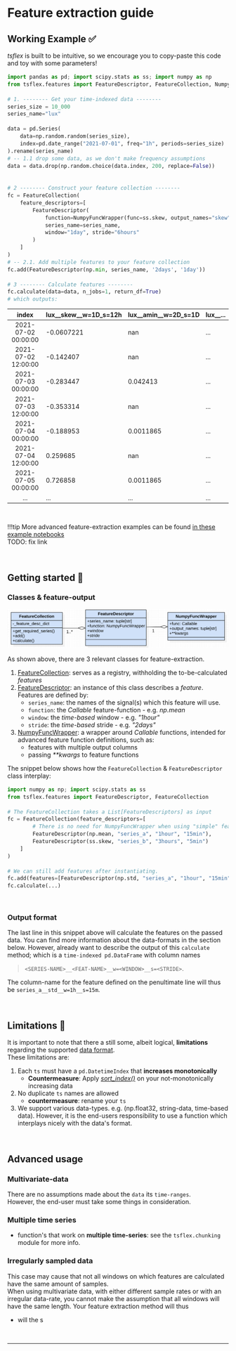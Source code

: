 # Feature extraction guide
## Working Example ✅

_tsflex_ is built to be intuitive, so we encourage you to copy-paste this code and toy with some parameters!

```python
import pandas as pd; import scipy.stats as ss; import numpy as np
from tsflex.features import FeatureDescriptor, FeatureCollection, NumpyFuncWrapper

# 1. -------- Get your time-indexed data --------
series_size = 10_000
series_name="lux"

data = pd.Series(
    data=np.random.random(series_size), 
    index=pd.date_range("2021-07-01", freq="1h", periods=series_size)
).rename(series_name)
# -- 1.1 drop some data, as we don't make frequency assumptions
data = data.drop(np.random.choice(data.index, 200, replace=False))


# 2 -------- Construct your feature collection --------
fc = FeatureCollection(
    feature_descriptors=[
        FeatureDescriptor(
            function=NumpyFuncWrapper(func=ss.skew, output_names="skew"),
            series_name=series_name, 
            window="1day", stride="6hours"
        )
    ]
)
# -- 2.1. Add multiple features to your feature collection
fc.add(FeatureDescriptor(np.min, series_name, '2days', '1day'))

# 3 -------- Calculate features --------
fc.calculate(data=data, n_jobs=1, return_df=True)
# which outputs:
```
|      index          |  **lux__skew__w=1D_s=12h**  |   **lux__amin__w=2D_s=1D** |  **lux__...** |
|:-------------------:|:-------------------------------|:------------------------------|:---|
| 2021-07-02 00:00:00 |                     -0.0607221 |                   nan         |   ... |
| 2021-07-02 12:00:00 |                     -0.142407  |                   nan         |  ... |
| 2021-07-03 00:00:00 |                     -0.283447  |                     0.042413  | ... |
| 2021-07-03 12:00:00 |                     -0.353314  |                   nan         | ... |
| 2021-07-04 00:00:00 |                     -0.188953  |                     0.0011865 | ... |
| 2021-07-04 12:00:00 |                      0.259685  |                   nan         | ... |
| 2021-07-05 00:00:00 |                      0.726858  |                     0.0011865 | ... |
| ... |                      ...  |                     ... | ... |


<br>

!!!tip 
    More advanced feature-extraction examples can be found [in these example notebooks]()
    <br>TODO: fix link

<br>

## Getting started 🧐
### Classes & feature-output
![features uml](../_static/features_uml.png)

As shown above, there are 3 relevant classes for feature-extraction.

1. [FeatureCollection](/tsflex/features/#tsflex.features.FeatureCollection): serves as a registry, withholding the to-be-calculated _features_
2. [FeatureDescriptor](/tsflex/features/#tsflex.features.FeatureDescriptor): an instance of this class describes a _feature_. <br>Features are defined by:
      * `series_name`: the names of the signal(s) which this feature will use. 
      * `function`: the _Callable_ feature-function - e.g. _np.mean_
      * `window`: the _time-based_ window -  e.g. _"1hour"_
      * `stride`: the _time-based_ stride - e.g. _"2days"_
3. [NumpyFuncWrapper](/tsflex/features/#tsflex.features.NumpyFuncWrapper): a wrapper around _Callable_ functions, intended for advanced feature function definitions, such as:
    * features with multiple output columns
    * passing _**kwargs_ to feature functions

The snippet below shows how the `FeatureCollection` & `FeatureDescriptor` class interplay:

```python
import numpy as np; import scipy.stats as ss
from tsflex.features import FeatureDescriptor, FeatureCollection

# The FeatureCollection takes a List[FeatureDescriptors] as input
fc = FeatureCollection(feature_descriptors=[
        # There is no need for NumpyFuncWrapper when using "simple" features
        FeatureDescriptor(np.mean, "series_a", "1hour", "15min"),
        FeatureDescriptor(ss.skew, "series_b", "3hours", "5min")
    ]
)

# We can still add features after instantiating.
fc.add(features=[FeatureDescriptor(np.std, "series_a", "1hour", "15min")])
fc.calculate(...)
```
<br>

### Output format
The last line in this snippet above will calculate the features on the passed data. You can find more information about the data-formats in the section below. However, already want to describe the output of this `calculate` method; which is a `time-indexed pd.DataFrame` with column names<br>

> `<SERIES-NAME>__<FEAT-NAME>__w=<WINDOW>__s=<STRIDE>`.

The column-name for the feature defined on the penultimate line will thus be `series_a__std__w=1h__s=15m`.

<br>

## Limitations 📢

It is important to note that there a still some, albeit logical, **limitations** regarding the supported [data format](/tsflex/#data-formats).<br>
These limitations are:

1. Each `ts` must have a `pd.DatetimeIndex` that **increases monotonically**
      - **Countermeasure**: Apply _[sort_index()](https://pandas.pydata.org/pandas-docs/stable/reference/api/pandas.DataFrame.sort_index.html)_ on your not-monotonically increasing data
2. No duplicate `ts` names are allowed
      - **countermeasure**: rename your `ts`
3. We support various data-types. e.g. (np.float32, string-data, time-based data). However, it is the end-users responsibility to use a function which interplays nicely with the data's format.

<br>

## Advanced usage

### Multivariate-data
There are no assumptions made about the `data` its `time-ranges`.<br>
However, the end-user must take some things in consideration.

### Multiple time series

* function's that work on **multiple time-series**: see the `tsflex.chunking` module for more info.


### Irregularly sampled data

This case may cause that not all windows on which features are calculated have the same amount of samples.<br>
When using multivariate data, with either different sample rates or with an irregular data-rate, you cannot make the assumption that all windows will have the same length. Your feature extraction method will thus 
  * will the s 

<br>

---
